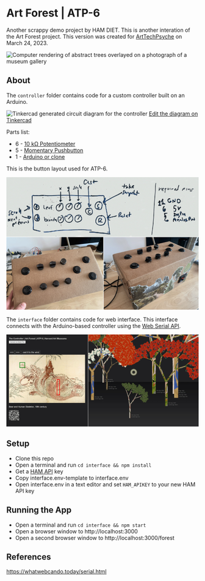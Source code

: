 # Art Forest | ATP-6

Another scrappy demo project by HAM DIET. This is another interation of the Art Forest project. This version was created for [ArtTechPsyche](https://arttechpsyche.org/) on March 24, 2023.

![Computer rendering of abstract trees overlayed on a photograph of a museum gallery](https://user-images.githubusercontent.com/3187493/230933968-e39e6706-92dd-4e39-84a6-a85ea0fe508a.jpg)

## About

The `controller` folder contains code for a custom controller built on an Arduino. 

![Tinkercad generated circuit diagram for the controller](https://user-images.githubusercontent.com/3187493/231182086-0a2e2f09-ea9c-422f-824c-51202d57755a.png)
[Edit the diagram on Tinkercad](https://www.tinkercad.com/things/apwWpyJJ8s8?sharecode=rr6WXzOZs2JMFjJ2ONxHQaXK1VtDjIYqnlVVWrt_Cng)

Parts list:
* 6 - [10 kΩ Potentiometer](https://www.adafruit.com/product/3391)
* 5 - [Momentary Pushbutton](https://www.adafruit.com/product/1505)
* 1 - [Arduino or clone](https://www.adafruit.com/product/3677)

This is the button layout used for ATP-6.  

![Drawing of the controller button layout used for ATP-6](controller/diagrams/built-controller.png)

The `interface` folder contains code for web interface. This interface connects with the Arduino-based controller using the [Web Serial API](https://developer.mozilla.org/en-US/docs/Web/API/Web_Serial_API).

![Screenshot of the controller and interface webpages](interface/public/images/demo-atp-6-forest-interface.png)

## Setup

* Clone this repo
* Open a terminal and run `cd interface && npm install`
* Get a [HAM API](http://hvrd.art/api) key
* Copy interface\.env-template to interface\.env
* Open interface\.env in a text editor and set `HAM_APIKEY` to your new HAM API key

## Running the App

* Open a terminal and run `cd interface && npm start`
* Open a browser window to http://localhost:3000
* Open a second browser window to http://localhost:3000/forest

## References

https://whatwebcando.today/serial.html
